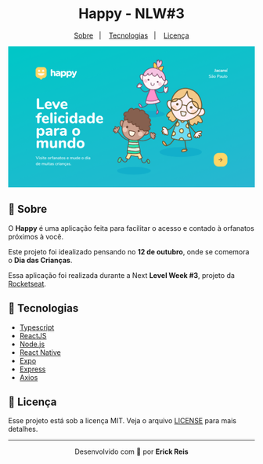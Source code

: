 <h1 align="center">
    Happy - NLW#3
</h1>

<p align="center">
  <a href="#bookmark-sobre">Sobre</a>&nbsp;&nbsp;&nbsp;|&nbsp;&nbsp;&nbsp;
  <a href="#rocket-tecnologias">Tecnologias</a>&nbsp;&nbsp;&nbsp;|&nbsp;&nbsp;&nbsp;
  <a href="#memo-licença">Licença</a>
</p>

<p align="center">
  <img alt="design do projeto" width="650px" src="./.github/assets/happy.png" />
<p>

## :bookmark: Sobre

O **Happy** é uma aplicação feita para facilitar o acesso e contado à orfanatos próximos à você.
  
Este projeto foi idealizado pensando no **12 de outubro**, onde se comemora o **Dia das Crianças**.
  
Essa aplicação foi realizada durante a Next **Level Week #3**, projeto da [Rocketseat](https://rocketseat.com.br/).

## :rocket: Tecnologias

- [Typescript](https://www.typescriptlang.org/)
- [ReactJS](https://reactjs.org/)
- [Node.js](https://nodejs.org/en/)
- [React Native](http://facebook.github.io/react-native/)
- [Expo](https://expo.io/)
- [Express](https://expressjs.com/)
- [Axios](https://github.com/axios/axios)

## :memo: Licença

Esse projeto está sob a licença MIT. Veja o arquivo [LICENSE](LICENSE.md) para mais detalhes.

---
<p align="center">Desenvolvido com 💜 por <strong>Erick Reis</strong></p>